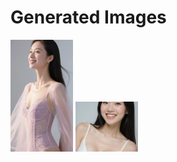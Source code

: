 # Generated Images



<img src="2025_10_23_01.webp" width="100"/> <img src="2025_10_23_02.webp" width="100"/>